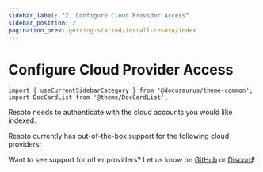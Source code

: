 ```yaml
---
sidebar_label: "2. Configure Cloud Provider Access"
sidebar_position: 2
pagination_prev: getting-started/install-resoto/index
---
```


# Configure Cloud Provider Access

```mdx-code-block
import { useCurrentSidebarCategory } from '@docusaurus/theme-common';
import DocCardList from '@theme/DocCardList';
```

Resoto needs to authenticate with the cloud accounts you would like indexed.

Resoto currently has out-of-the-box support for the following cloud providers:

<DocCardList items={useCurrentSidebarCategory().items}/>

Want to see support for other providers? Let us know on [GitHub](https://github.com/someengineering/resoto) or [Discord](https://discord.gg/someengineering)!
